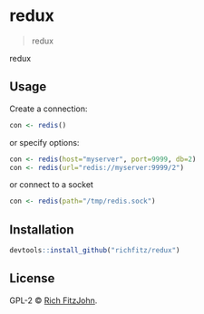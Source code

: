 # redux

> redux

redux

## Usage

Create a connection:

```r
con <- redis()
```

or specify options:

```r
con <- redis(host="myserver", port=9999, db=2)
con <- redis(url="redis://myserver:9999/2")
```

or connect to a socket

```r
con <- redis(path="/tmp/redis.sock")
```

## Installation

```r
devtools::install_github("richfitz/redux")
```

## License

GPL-2 © [Rich FitzJohn](https://github.com/richfitz/redux).
